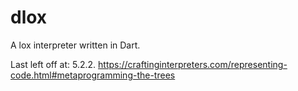 # dlox

A lox interpreter written in Dart.

Last left off at: 5.2.2. https://craftinginterpreters.com/representing-code.html#metaprogramming-the-trees
